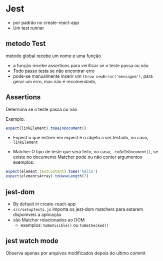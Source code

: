 # Jest
* por padrão no create-react-app
* Um test runner


## metodo Test
metodo global recebe um nome e uma função
* a função recebe assertions para verificar se o teste passa ou não
* Todo passo testa se não encontrar erro
* pode-se manualmente inserir um `throw newError('mensagem')`, para gerar um erro, mas não é recomendado,

## Assertions
Determina se o teste passa ou não

Exemplo:
```js
expect(linkElement).toBeInDocument()
```
* Expect
o que estiver em expect é o objeto a ser testado, no caso, `linkElement`

* Matcher
O tipo de teste que será feito, no caso, `.toBeInDocument()`, se existe no documento
Matcher pode ou não conter argumentos
exemplos:
```js
expect(element.textContent).toBe('hello')
expect(elementsArray).toHaveLength(7)
```

## jest-dom
* By default in create-react-app
* `src/setupTests.js` importa os jest-dom matchers para estarem disponíveis a aplicação
* são Matcher relacionados ao DOM
  * exemplos: `toBeVisible()` ou `toBeChecked()`

## jest watch mode
Observa apenas por arquivos modificados depois do ultimo commit
